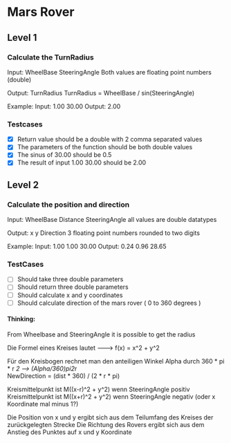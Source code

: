 # Mars Rover

## Level 1

### Calculate the TurnRadius

Input: WheelBase SteeringAngle
Both values are floating point numbers (double)

Output: TurnRadius
TurnRadius = WheelBase / sin(SteeringAngle)

Example:
Input: 1.00 30.00
Output: 2.00

 ### Testcases
-[X] Return value should be a double with 2 comma separated values
-[X] The parameters of the function should be both double values 
-[X] The sinus of 30.00 should be 0.5
-[X] The result of input 1.00 30.00 should be 2.00

## Level 2 
### Calculate the position and direction
Input: WheelBase Distance SteeringAngle
all values are double datatypes

Output: x y Direction
3 floating point numbers rounded to two digits

Example:
Input: 1.00 1.00 30.00
Output: 0.24 0.96 28.65

### TestCases

-[ ] Should take three double parameters
-[ ] Should return three double parameters
-[ ] Should calculate x and y coordinates
-[ ] Should calculate direction of the mars rover ( 0 to 360 degrees )

#### Thinking:
From Wheelbase and SteeringAngle it is possible to get the radius

Die Formel eines Kreises lautet --->  f(x) = x^2 + y^2

Für den Kreisbogen rechnet man den anteiligen Winkel Alpha durch 360 * pi * r *2 --> (Alpha/360)*pi*2*r <br>
NewDirection = (dist * 360) / (2 * r * pi)

Kreismittelpunkt ist M((x-r)^2 + y^2) wenn SteeringAngle positiv
Kreismittelpunkt ist M((x+r)^2 + y^2) wenn SteeringAngle negativ (oder x Koordinate mal minus 1?)


Die Position von x und y ergibt sich aus dem Teilumfang des Kreises der zurückgelegten Strecke
Die Richtung des Rovers ergibt sich aus dem Anstieg des Punktes auf x und y Koordinate
